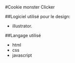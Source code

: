 
#Cookie monster Clicker



##Logiciel utilisé  pour le design:
- illustrator. 

##Langage utilisé 

- html 
- css 
- javascript

